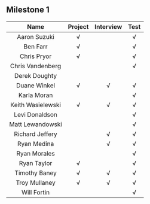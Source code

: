 ## Milestone 1

Name          |  Project | Interview | Test |
:------------:|:--------:|:---------:|:----:|
Aaron Suzuki        | √ |  |√ |
Ben Farr            | √ |  |√ |
Chris Pryor         | √ |  |√ |
Chris Vandenberg    |   |  |√ |
Derek Doughty       |   |  |  |
Duane Winkel        | √ |√ |√ |
Karla Moran         |   |  |√ |
Keith Wasielewski   | √ |√ |√ |
Levi Donaldson      |   |  |√ |
Matt Lewandowski    |   |  |√ |
Richard Jeffery     |   |√ |√ |
Ryan Medina         |   |√ |√ |
Ryan Morales        |   |  |√ |
Ryan Taylor         | √ |  |√ |
Timothy Baney       | √ |√ |√ |
Troy Mullaney       | √ |√ |√ |
Will Fortin         |   |  |√ |
